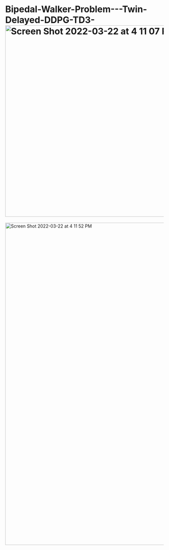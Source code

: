 # Bipedal-Walker-Problem---Twin-Delayed-DDPG-TD3-<img width="607" alt="Screen Shot 2022-03-22 at 4 11 07 PM" src="https://user-images.githubusercontent.com/90212504/159567429-1343ad89-f439-4a0f-ab49-7a393fcf409f.png">
<img width="1022" alt="Screen Shot 2022-03-22 at 4 11 52 PM" src="https://user-images.githubusercontent.com/90212504/159567522-ad5b1730-e4eb-42ae-aae4-eb02e60d8012.png">
